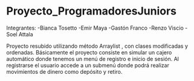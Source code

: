 # Proyecto_ProgramadoresJuniors
Integrantes:
-Bianca Tosetto
-Emir Maya
-Gastón Franco
-Renzo Viscio
-Soel Attala

Proyecto resubido utilizando método Arraylist , con clases modificadas y ordenadas.
Básicamente el proyecto consiste en simular un cajero automático donde tenemos un menú de registro e inicio de sesión. 
Al registrarse el usuario accede a un submenú donde podrá realizar movimientos de dinero como depósito y retiro.
